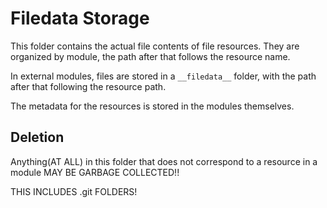 # Filedata Storage

This folder contains the actual file contents of file resources. They are organized by module,
the path after that follows the resource name.

In external modules, files are stored in a `__filedata__`  folder, with the path after that following the resource path.


The metadata for the resources is stored in the modules themselves. 

## Deletion
Anything(AT ALL) in this folder
that does not correspond to a resource in a module MAY BE GARBAGE COLLECTED!!

THIS INCLUDES .git FOLDERS! 
